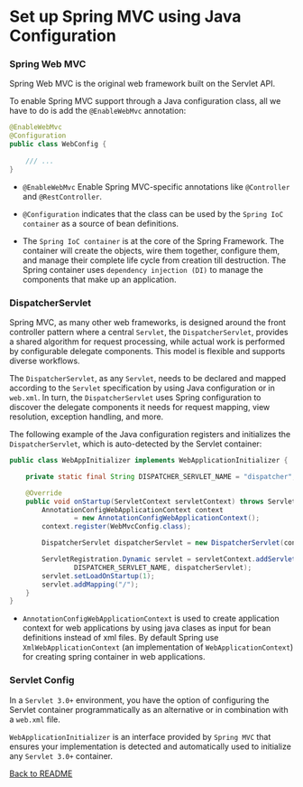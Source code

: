 # Set up Spring MVC using Java Configuration

### Spring Web MVC

Spring Web MVC is the original web framework built on the Servlet API.

To enable Spring MVC support through a Java configuration class, 
all we have to do is add the ```@EnableWebMvc``` annotation:

```java
@EnableWebMvc
@Configuration
public class WebConfig {
 
    /// ...
}
```
 - ```@EnableWebMvc``` Enable Spring MVC-specific annotations like ```@Controller``` and ```@RestController```. 
 
 - ```@Configuration``` indicates that the class can be used by the 
 ```Spring IoC container``` as a source of bean definitions.
 
 - The ```Spring IoC container``` is at the core of the Spring Framework. The container will create the objects, 
 wire them together, configure them, and manage their complete life cycle from creation till destruction. 
 The Spring container uses ```dependency injection (DI)``` to manage the components that make up an application.

### DispatcherServlet

Spring MVC, as many other web frameworks, is designed around the front controller pattern 
where a central ```Servlet```, the ```DispatcherServlet```, provides a shared algorithm for request processing, 
while actual work is performed by configurable delegate components. This model is flexible and 
supports diverse workflows.

The ```DispatcherServlet```, as any ```Servlet```, needs to be declared and mapped according to the ```Servlet``` 
specification by using Java configuration or in ```web.xml```. In turn, the ```DispatcherServlet``` uses Spring configuration
to discover the delegate components it needs for request mapping, view resolution, exception handling, and more.

The following example of the Java configuration registers and initializes the ```DispatcherServlet```, 
which is auto-detected by the Servlet container:

```java
public class WebAppInitializer implements WebApplicationInitializer {

    private static final String DISPATCHER_SERVLET_NAME = "dispatcher";

    @Override
    public void onStartup(ServletContext servletContext) throws ServletException {
        AnnotationConfigWebApplicationContext context
                = new AnnotationConfigWebApplicationContext();
        context.register(WebMvcConfig.class);

        DispatcherServlet dispatcherServlet = new DispatcherServlet(context);

        ServletRegistration.Dynamic servlet = servletContext.addServlet(
                DISPATCHER_SERVLET_NAME, dispatcherServlet);
        servlet.setLoadOnStartup(1);
        servlet.addMapping("/");
    }
}
```

 - ```AnnotationConfigWebApplicationContext``` is used to create application context for web applications by using java 
 clases as input for bean definitions instead of xml files. By default Spring use ```XmlWebApplicationContext``` 
 (an implementation of ```WebApplicationContext```) for creating spring container in web applications.

### Servlet Config

In a ```Servlet 3.0+``` environment, you have the option of configuring the Servlet container programmatically 
as an alternative or in combination with a ```web.xml``` file.

```WebApplicationInitializer``` is an interface provided by ```Spring MVC``` that ensures your implementation is detected and 
automatically used to initialize any ```Servlet 3.0+``` container.

[Back to README](../README.md) 



